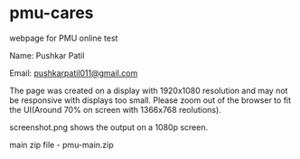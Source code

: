 # pmu-cares
webpage for PMU online test

Name: Pushkar Patil

Email: pushkarpatil011@gmail.com

The page was created on a display with 1920x1080 resolution and may not be responsive with displays too small.
Please zoom out of the browser to fit the UI(Around 70% on screen with 1366x768 reolutions).

screenshot.png shows the output on a 1080p screen.

main zip file - pmu-main.zip 
